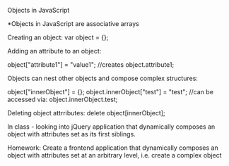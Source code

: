 Objects in JavaScript

*Objects in JavaScript are associative arrays

Creating an object:
var object = {};

Adding an attribute to an object:

object["attribute1"] = "value1";
//creates object.attribute1;

Objects can nest other objects and compose complex structures:

object["innerObject"] = {};
object.innerObject["test"] = "test"; //can be accessed via: object.innerObject.test;

Deleting object attrributes:
delete object[innerObject];

In class - looking into jQuery application that dynamically composes an object with attributes set as its first siblings.

Homework: Create a frontend application that dynamically composes an object with attributes set at an arbitrary level, i.e. create a complex object 